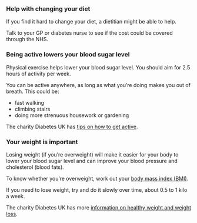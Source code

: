 ### Help with changing your diet

If you find it hard to change your diet, a dietitian might be able to help.

Talk to your GP or diabetes nurse to see if the cost could be covered through
the NHS.

### Being active lowers your blood sugar level

Physical exercise helps lower your blood sugar level. You should aim for 2.5
hours of activity per week.

You can be active anywhere, as long as what you’re doing makes you out of
breath. This could be:

* fast walking
* climbing stairs
* doing more strenuous housework or gardening

The charity Diabetes UK has [tips on how to get active](https://www.diabetes.org.uk/Guide-to-diabetes/Managing-your-diabetes/Exercise/).

### Your weight is important

Losing weight (if you’re overweight) will make it easier for your body to lower
your blood sugar level and can improve your blood pressure and cholesterol
(blood fats).

To know whether you’re overweight, work out your
[body mass index (BMI)](http://www.nhs.uk/Tools/Pages/Healthyweightcalculator.aspx).

If you need to lose weight, try and do it slowly over time, about 0.5 to 1 kilo a week.

The charity Diabetes UK has more
[information on healthy weight and weight loss](https://www.diabetes.org.uk/Guide-to-diabetes/Enjoy-food/Eating-with-diabetes/Whats-your-healthy-weight/).

